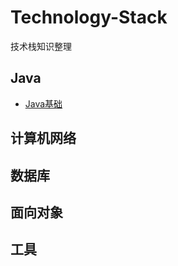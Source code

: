 # Technology-Stack
技术栈知识整理

## Java
   - [Java基础](./Java/Java基础.md)

## 计算机网络


## 数据库


## 面向对象


## 工具
